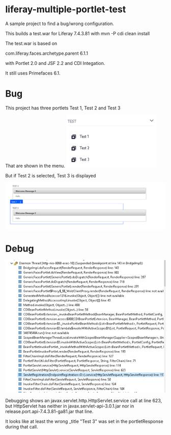 # liferay-multiple-portlet-test


A sample project to find a bug/wrong configuration.

This builds a test.war for Liferay 7.4.3.81 with mvn -P cdi clean install

The test.war is based on

com.liferay.faces.archetype.parent 6.1.1

with Portlet 2.0 and JSF 2.2 and CDI Integation.

It still uses Primefaces 6.1.

# Bug

This project has three portlets Test 1, Test 2 and Test 3

That are shown in the menu.
![widgetmenu](widget.menu.png)

But if Test 2 is selected, Test 3 is displayed

![wrongportlet](wrongportlet.png)

# Debug

![debug](debug.png)

Debugging shows an javax.servlet.http.HttpServlet.service call at line 623,
but HttpServlet has neither in javax.servlet-api-3.0.1.jar nor in  release.port.api-7.4.3.81-ga81.jar that line.

It looks like at least the wrong _title "Test 3" was set in the portletResponse during that call.

